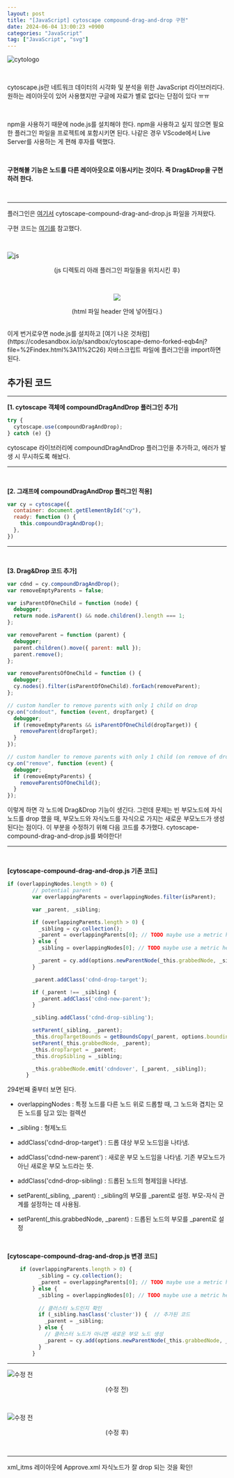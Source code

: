 ```yaml
---
layout: post
title: "[JavaScript] cytoscape compound-drag-and-drop 구현"
date: 2024-06-04 13:00:23 +0900
categories: "JavaScript"
tag: ["JavaScript", "svg"]
---
```


<script async src="https://pagead2.googlesyndication.com/pagead/js/adsbygoogle.js?client=ca-pub-3561381376929023"
     crossorigin="anonymous"></script>
<ins class="adsbygoogle"
     style="display:block; text-align:center;"
     data-ad-layout="in-article"
     data-ad-format="fluid"
     data-ad-client="ca-pub-3561381376929023"
     data-ad-slot="1405810651"></ins>
<script>
     (adsbygoogle = window.adsbygoogle || []).push({});
</script>

![cytologo](https://github.com/bong0716/photogram/assets/119990564/d3c6d9d1-93ee-4270-b429-0f6cee4139fd)

<br>

cytoscape.js란 네트워크 데이터의 시각화 및 분석을 위한 JavaScript 라이브러리다. 원하는 레이아웃이 있어 사용했지만 구글에 자료가 별로 없다는 단점이 있다 ㅠㅠ

<br>

npm을 사용하기 때문에 node.js를 설치해야 한다. npm을 사용하고 싶지 않으면 필요한 플러그인 파일을 프로젝트에 포함시키면 된다. 나같은 경우 VScode에서 Live Server를 사용하는 게 편해 후자를 택했다.    

<br>

**구현해볼 기능은 노드를 다른 레이아웃으로 이동시키는 것이다. 즉 Drag&Drop을 구현하려 한다.**

<br>

--- 

플러그인은 [여기서](https://github.com/cytoscape/cytoscape.js-compound-drag-and-drop/blob/master/cytoscape-compound-drag-and-drop.js) cytoscape-compound-drag-and-drop.js 파일을 가져왔다. 


구현 코드는 [여기를](https://codesandbox.io/p/sandbox/cytoscape-demo-forked-eqb4nj?file=%2Findex.html%3A11%2C26) 참고했다. 

<br>

![js](https://github.com/bong0716/photogram/assets/119990564/403f93ac-68dd-46ca-9ce3-b02f374c1ff5)
<p align="center">(js 디렉토리 아래 플러그인 파일들을 위치시킨 후)</p> <br>

<p align="center"><img src="https://github.com/bong0716/photogram/assets/119990564/90879c47-7d31-45e5-b156-13b6d40219a9"></p>
<p align="center">(html 파일 header 안에 넣어줬다.)</p> <br>
이게 번거로우면 node.js를 설치하고 [여기 나온 것처럼](https://codesandbox.io/p/sandbox/cytoscape-demo-forked-eqb4nj?file=%2Findex.html%3A11%2C26) 자바스크립트 파일에 플러그인을 import하면 된다.

<br>

## 추가된 코드
---

**[1. cytoscape 객체에 compoundDragAndDrop 플러그인 추가]**
```javascript
try {
  cytoscape.use(compoundDragAndDrop);
} catch (e) {}
```
cytoscape 라이브러리에 compoundDragAndDrop 플러그인을 추가하고, 에러가 발생 시 무시하도록 해놨다. 

---

<br>

**[2. 그래프에 compoundDragAndDrop 플러그인 적용]**
```javascript
var cy = cytoscape({
  container: document.getElementById("cy"),
  ready: function () {
    this.compoundDragAndDrop();
  },
})
```

---

<br>

**[3. Drag&Drop 코드 추가]**
```javascript
var cdnd = cy.compoundDragAndDrop();
var removeEmptyParents = false;

var isParentOfOneChild = function (node) {
  debugger;
  return node.isParent() && node.children().length === 1;
};

var removeParent = function (parent) {
  debugger;
  parent.children().move({ parent: null });
  parent.remove();
};

var removeParentsOfOneChild = function () {
  debugger;
  cy.nodes().filter(isParentOfOneChild).forEach(removeParent);
};

// custom handler to remove parents with only 1 child on drop
cy.on("cdndout", function (event, dropTarget) {
  debugger;
  if (removeEmptyParents && isParentOfOneChild(dropTarget)) {
    removeParent(dropTarget);
  }
});

// custom handler to remove parents with only 1 child (on remove of drop target or drop sibling)
cy.on("remove", function (event) {
  debugger;
  if (removeEmptyParents) {
    removeParentsOfOneChild();
  }
});
```

이렇게 하면 각 노드에 Drag&Drop 기능이 생긴다. 그런데 문제는 빈 부모노드에 자식노드를 drop 했을 때, 부모노드와 자식노드를 자식으로 가지는 새로운 부모노드가 생성된다는 점이다. 이 부분을 수정하기 위해 다음 코드를 추가했다. cytoscape-compound-drag-and-drop.js를 봐야한다! 

---

<br>

**[cytoscape-compound-drag-and-drop.js 기존 코드]**
```javascript
if (overlappingNodes.length > 0) {
        // potential parent
        var overlappingParents = overlappingNodes.filter(isParent);

        var _parent, _sibling;

        if (overlappingParents.length > 0) {
          _sibling = cy.collection();
          _parent = overlappingParents[0]; // TODO maybe use a metric here to select which one
        } else {
          _sibling = overlappingNodes[0]; // TODO maybe use a metric here to select which one

          _parent = cy.add(options.newParentNode(_this.grabbedNode, _sibling));
        }

        _parent.addClass('cdnd-drop-target');

        if (_parent !== _sibling) {
          _parent.addClass('cdnd-new-parent');
        }

        _sibling.addClass('cdnd-drop-sibling');

        setParent(_sibling, _parent);
        _this.dropTargetBounds = getBoundsCopy(_parent, options.boundingBoxOptions);
        setParent(_this.grabbedNode, _parent);
        _this.dropTarget = _parent;
        _this.dropSibling = _sibling;

        _this.grabbedNode.emit('cdndover', [_parent, _sibling]);
      }
```
294번째 줄부터 보면 된다. 

- overlappingNodes : 특정 노드를 다른 노드 위로 드롭할 때, 그 노드와 겹치는 모든 노드를 담고 있는 컬렉션 
- _sibling : 형제노드

- addClass('cdnd-drop-target') : 드롭 대상 부모 노드임을 나타냄.
- addClass('cdnd-new-parent') : 새로운 부모 노드임을 나타냄. 기존 부모노드가 아닌 새로운 부모 노드라는 뜻.

- addClass('cdnd-drop-sibling) : 드롭된 노드의 형제임을 나타냄.

- setParent(_sibling, _parent) : _sibling의 부모를 _parent로 설정.
부모-자식 관계를 설정하는 데 사용됨. 

- setParent(_this.grabbedNode, _parent) : 드롭된 노드의 부모를 _parent로 설정

<br>

**[cytoscape-compound-drag-and-drop.js 변경 코드]**
```javascript
    if (overlappingParents.length > 0) {
          _sibling = cy.collection();
          _parent = overlappingParents[0]; // TODO maybe use a metric here to select which one
        } else {
          _sibling = overlappingNodes[0]; // TODO maybe use a metric here to select which one
        
          // 클러스터 노드인지 확인
          if (_sibling.hasClass('cluster')) {  // 추가된 코드 
            _parent = _sibling;
          } else {
            // 클러스터 노드가 아니면 새로운 부모 노드 생성
            _parent = cy.add(options.newParentNode(_this.grabbedNode, _sibling));
          }
        }
```

---

![수정 전](https://github.com/bong0716/photogram/assets/119990564/c95557a6-0d0b-4cd1-8460-b80799134a97)
<p align="center">(수정 전)</p> <br>

![수정 전](https://github.com/bong0716/photogram/assets/119990564/b14a0691-d760-4a30-9aa0-5cc50c55a89c)
<p align="center">(수정 후)</p> <br>

---

xml_itms 레이아웃에 Approve.xml 자식노드가 잘 drop 되는 것을 확인!